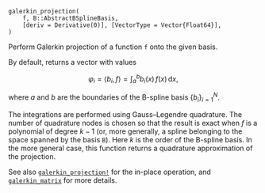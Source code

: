 ```
galerkin_projection(
    f, B::AbstractBSplineBasis,
    [deriv = Derivative(0)], [VectorType = Vector{Float64}],
)
```

Perform Galerkin projection of a function `f` onto the given basis.

By default, returns a vector with values

$$
φ_i = ⟨ b_i, f ⟩
= ∫_a^b b_i(x) \, f(x) \, \mathrm{d}x,
$$

where $a$ and $b$ are the boundaries of the B-spline basis $\{ b_i \}_{i = 1}^N$.

The integrations are performed using Gauss–Legendre quadrature. The number of quadrature nodes is chosen so that the result is exact when $f$ is a polynomial of degree $k - 1$ (or, more generally, a spline belonging to the space spanned by the basis `B`). Here $k$ is the order of the B-spline basis. In the more general case, this function returns a quadrature approximation of the projection.

See also [`galerkin_projection!`](@ref) for the in-place operation, and [`galerkin_matrix`](@ref) for more details.
